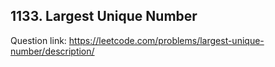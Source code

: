 ## 1133. Largest Unique Number

Question link: https://leetcode.com/problems/largest-unique-number/description/